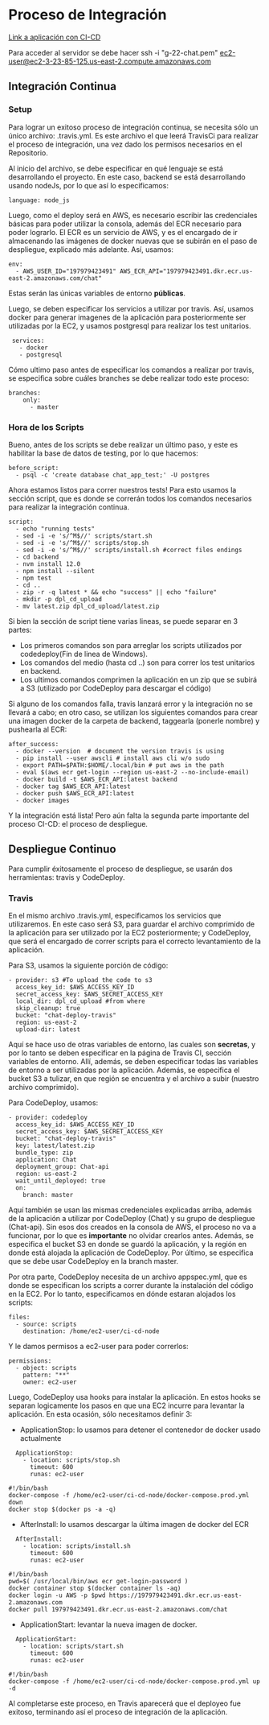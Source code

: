 # Proceso de Integración

[Link a aplicación con CI-CD](g22-staging.tk)

Para acceder al servidor se debe hacer ssh -i "g-22-chat.pem" ec2-user@ec2-3-23-85-125.us-east-2.compute.amazonaws.com

## Integración Continua

### Setup
Para lograr un exitoso proceso de integración continua, se necesita sólo un único archivo: .travis.yml. Es este archivo el que leerá TravisCi para realizar el proceso de integración, una vez dado los permisos necesarios en el Repositorio.

Al inicio del archivo, se debe especificar en qué lenguaje se está desarrollando el proyecto. En este caso, backend se está desarrollando usando nodeJs, por lo que así lo especificamos:
```
language: node_js
```
Luego, como el deploy será en AWS, es necesario escribir las credenciales básicas para poder utilizar la consola, además del ECR necesario para poder lograrlo. El ECR es un servicio de AWS, y es el encargado de ir almacenando las imágenes de docker nuevas que se subirán en el paso de despliegue, explicado más adelante.
Así, usamos:
```
env:
  - AWS_USER_ID="197979423491" AWS_ECR_API="197979423491.dkr.ecr.us-east-2.amazonaws.com/chat"
```
 Estas serán las únicas variables de entorno **públicas**.

 Luego, se deben especificar los servicios a utilizar por travis. Así, usamos docker para generar imagenes de la aplicación para posteriormente ser utilizadas por la EC2, y usamos postgresql para realizar los test unitarios.
```
 services:
   - docker
   - postgresql
```
Cómo ultimo paso antes de especificar los comandos a realizar por travis, se especifica sobre cuáles branches se debe realizar todo este proceso:
```
branches:
    only:
      - master
```

### Hora de los Scripts

Bueno, antes de los scripts se debe realizar un último paso, y este es habilitar la base de datos de testing, por lo que hacemos:
```
before_script:
  - psql -c 'create database chat_app_test;' -U postgres
```
Ahora estamos listos para correr nuestros tests! Para esto usamos la sección script, que es donde se correrán todos los comandos necesarios para realizar la integración continua.
```
script:
  - echo "running tests"
  - sed -i -e 's/^M$//' scripts/start.sh
  - sed -i -e 's/^M$//' scripts/stop.sh
  - sed -i -e 's/^M$//' scripts/install.sh #correct files endings
  - cd backend
  - nvm install 12.0
  - npm install --silent
  - npm test
  - cd ..
  - zip -r -q latest * && echo "success" || echo "failure"
  - mkdir -p dpl_cd_upload
  - mv latest.zip dpl_cd_upload/latest.zip 
```
Si bien la sección de script tiene varias lineas, se puede separar en 3 partes:
- Los primeros comandos son para arreglar los scripts utilizados por codedeploy(Fin de linea de Windows).
- Los comandos del medio (hasta cd ..) son para correr los test unitarios en backend.
- Los ultimos comandos comprimen la aplicación en un zip que se subirá a S3 (utilizado por CodeDeploy para descargar el código)

Si alguno de los comandos falla, travis lanzará error y la integración no se llevará a cabo; en otro caso, se utilizan los siguientes comandos para crear una imagen docker de la carpeta de backend, taggearla (ponerle nombre) y pushearla al ECR:
```
after_success:
  - docker --version  # document the version travis is using
  - pip install --user awscli # install aws cli w/o sudo
  - export PATH=$PATH:$HOME/.local/bin # put aws in the path
  - eval $(aws ecr get-login --region us-east-2 --no-include-email)
  - docker build -t $AWS_ECR_API:latest backend
  - docker tag $AWS_ECR_API:latest
  - docker push $AWS_ECR_API:latest
  - docker images
```
Y  la integración está lista! Pero aún falta la segunda parte importante del proceso CI-CD: el proceso de despliegue.

## Despliegue Continuo

Para cumplir éxitosamente el proceso de despliegue, se usarán dos herramientas: travis y CodeDeploy.

### Travis
En el mismo archivo .travis.yml, especificamos los servicios que utilizaremos. En este caso será S3, para guardar el archivo comprimido de la aplicación para ser utilizado por la EC2 posteriormente; y CodeDeploy, que será el encargado de correr scripts para el correcto levantamiento de la aplicación. 

Para S3, usamos la siguiente porción de código:
```
- provider: s3 #To upload the code to s3
  access_key_id: $AWS_ACCESS_KEY_ID
  secret_access_key: $AWS_SECRET_ACCESS_KEY
  local_dir: dpl_cd_upload #from where
  skip_cleanup: true
  bucket: "chat-deploy-travis" 
  region: us-east-2
  upload-dir: latest
```

Aquí se hace uso de otras variables de entorno, las cuales son **secretas**, y por lo tanto se deben especificar en la página de Travis CI, sección variables de entorno. Allí, además, se deben especificar todas las variables de entorno a ser utilizadas por la aplicación. Además, se especifica el bucket S3 a tulizar, en que región se encuentra y el archivo a subir (nuestro archivo comprimido).


Para CodeDeploy, usamos:
```
- provider: codedeploy
  access_key_id: $AWS_ACCESS_KEY_ID
  secret_access_key: $AWS_SECRET_ACCESS_KEY
  bucket: "chat-deploy-travis"
  key: latest/latest.zip
  bundle_type: zip
  application: Chat
  deployment_group: Chat-api
  region: us-east-2
  wait_until_deployed: true
  on:
    branch: master
```
Aquí también se usan las mismas credenciales explicadas arriba, además de la aplicación a utilizar por CodeDeploy (Chat) y su grupo de despliegue (Chat-api). Sin esos dos creados en la consola de AWS, el proceso no va a funcionar, por lo que es **importante** no olvidar crearlos antes. Además, se especifica el bucket S3 en donde se guardó la aplicación, y la región en donde está alojada la aplicación de CodeDeploy. Por último, se especifica que se debe usar CodeDeploy en la branch master.

Por otra parte, CodeDeploy necesita de un archivo appspec.yml, que es donde se especifican los scripts a correr durante la instalación del código en la EC2. Por lo tanto, especificamos en dónde estaran alojados los scripts:
```
files:
  - source: scripts
    destination: /home/ec2-user/ci-cd-node
```
Y le damos permisos a ec2-user para poder correrlos:
```
permissions:
  - object: scripts
    pattern: "**"
    owner: ec2-user
```
Luego, CodeDeploy usa hooks para instalar la aplicación. En estos hooks se separan logicamente los pasos en que una EC2 incurre para levantar la aplicación. En esta ocasión, sólo necesitamos definir 3:
- ApplicationStop: lo usamos para detener el contenedor de docker usado actualmente
```
  ApplicationStop:
    - location: scripts/stop.sh
      timeout: 600
      runas: ec2-user
```
```
#!/bin/bash
docker-compose -f /home/ec2-user/ci-cd-node/docker-compose.prod.yml down
docker stop $(docker ps -a -q)
```
- AfterInstall: lo usamos descargar la última imagen de docker del ECR
```
  AfterInstall:
    - location: scripts/install.sh
      timeout: 600
      runas: ec2-user
```
```
#!/bin/bash
pwd=$( /usr/local/bin/aws ecr get-login-password )
docker container stop $(docker container ls -aq)
docker login -u AWS -p $pwd https://197979423491.dkr.ecr.us-east-2.amazonaws.com
docker pull 197979423491.dkr.ecr.us-east-2.amazonaws.com/chat
```
- ApplicationStart: levantar la nueva imagen de docker.
```
  ApplicationStart:
    - location: scripts/start.sh
      timeout: 600
      runas: ec2-user
```
```
#!/bin/bash
docker-compose -f /home/ec2-user/ci-cd-node/docker-compose.prod.yml up -d
```
Al completarse este proceso, en Travis aparecerá que el deployeo fue exitoso, terminando así el proceso de integración de la aplicación.
